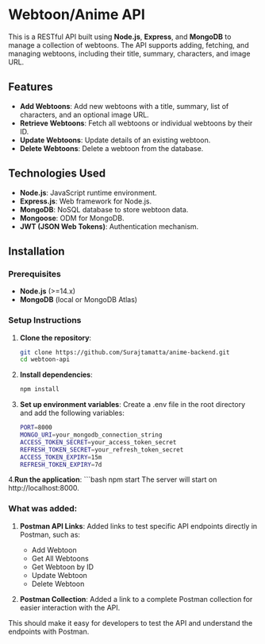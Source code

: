 # Webtoon/Anime  API

This is a RESTful API built using **Node.js**, **Express**, and **MongoDB** to manage a collection of webtoons. The API supports adding, fetching, and managing webtoons, including their title, summary, characters, and image URL.

## Features

- **Add Webtoons**: Add new webtoons with a title, summary, list of characters, and an optional image URL.
- **Retrieve Webtoons**: Fetch all webtoons or individual webtoons by their ID.
- **Update Webtoons**: Update details of an existing webtoon.
- **Delete Webtoons**: Delete a webtoon from the database.

## Technologies Used

- **Node.js**: JavaScript runtime environment.
- **Express.js**: Web framework for Node.js.
- **MongoDB**: NoSQL database to store webtoon data.
- **Mongoose**: ODM for MongoDB.
- **JWT (JSON Web Tokens)**: Authentication mechanism.

## Installation

### Prerequisites

- **Node.js** (>=14.x)
- **MongoDB** (local or MongoDB Atlas)

### Setup Instructions

1. **Clone the repository**:
   ```bash
   git clone https://github.com/Surajtamatta/anime-backend.git
   cd webtoon-api


2. **Install dependencies**:
    ```bash
    npm install

3. **Set up environment variables**:
 Create a .env file in the root directory and add the following variables:
    ```bash
    PORT=8000
    MONGO_URI=your_mongodb_connection_string
    ACCESS_TOKEN_SECRET=your_access_token_secret
    REFRESH_TOKEN_SECRET=your_refresh_token_secret
    ACCESS_TOKEN_EXPIRY=15m
    REFRESH_TOKEN_EXPIRY=7d


4.**Run the application**:
    ```bash
    npm start
The server will start on http://localhost:8000.

### What was added:

1. **Postman API Links**: Added links to test specific API endpoints directly in Postman, such as:
   - Add Webtoon
   - Get All Webtoons
   - Get Webtoon by ID
   - Update Webtoon
   - Delete Webtoon

2. **Postman Collection**: Added a link to a complete Postman collection for easier interaction with the API.

This should make it easy for developers to test the API and understand the endpoints with Postman.

